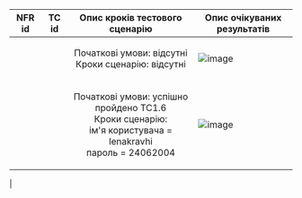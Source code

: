 |NFR id|	TC id|	Опис кроків тестового сценарію|	Опис очікуваних результатів|
|------|-------|--------------------------------|----------------------------|
|||<p align="center">Початкові умови: відсутні <br>Кроки сценарію: відсутні </p>|![image](https://github.com/oleksandrblazhko/ai-214-kravchishina/assets/101953369/d5e131e5-5773-4d56-ba00-1fe3cdc76a3a)|
|||<p align="center">Початкові умови: успішно пройдено TC1.6<br>Кроки сценарію: <br> ім'я користувача = lenakravhi <br>пароль = 24062004 </p>|![image](https://github.com/oleksandrblazhko/ai-214-kravchishina/assets/101953369/4dc51e70-6967-4786-8ab2-fb9f706069ce)
|
